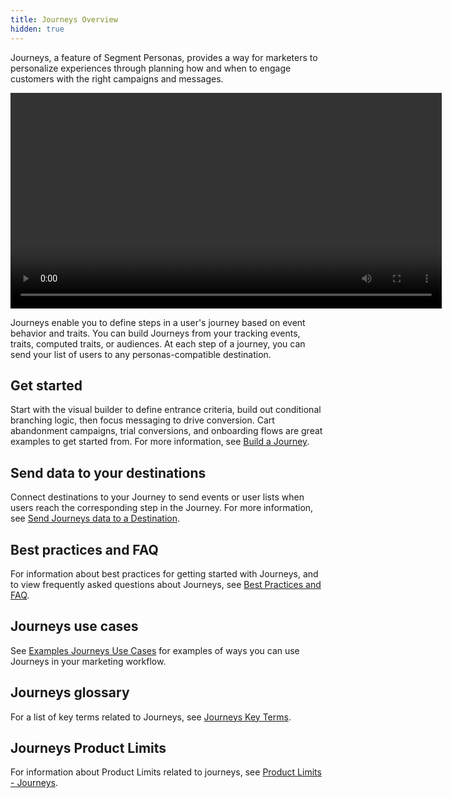 ```yaml
---
title: Journeys Overview
hidden: true
---
```


Journeys, a feature of Segment Personas, provides a way for marketers to personalize experiences through planning how and when to engage customers with the right campaigns and messages.

<video width="690px" controls autoplay>
  <source src="images/journeys-teaser.webm" type="video/webm">
  <source src="images/journeys-teaser.mp4" type="video/mp4">
</video>

Journeys enable you to define steps in a user's journey based on event behavior and traits. You can build Journeys from your tracking events, traits, computed traits, or audiences. At each step of a journey, you can send your list of users to any personas-compatible destination.

## Get started

Start with the visual builder to define entrance criteria, build out conditional branching logic, then focus messaging to drive conversion. Cart abandonment campaigns, trial conversions, and onboarding flows are great examples to get started from. For more information, see [Build a Journey](/docs/personas/journeys/build-journey).

## Send data to your destinations

Connect destinations to your Journey to send events or user lists when users reach the corresponding step in the Journey. For more information, see [Send Journeys data to a Destination](/docs/personas/journeys/send-data).

## Best practices and FAQ

For information about best practices for getting started with Journeys, and to view frequently asked questions about Journeys, see [Best Practices and FAQ](/docs/personas/journeys/faq-best-practices).

## Journeys use cases

See [Examples Journeys Use Cases](/docs/personas/journeys/use-cases/) for examples of ways you can use Journeys in your marketing workflow.

## Journeys glossary

For a list of key terms related to Journeys, see [Journeys Key Terms](/docs/personas/journeys/key-terms).

## Journeys Product Limits

For information about Product Limits related to journeys, see [Product Limits - Journeys](/docs/personas/product-limits#journeys).